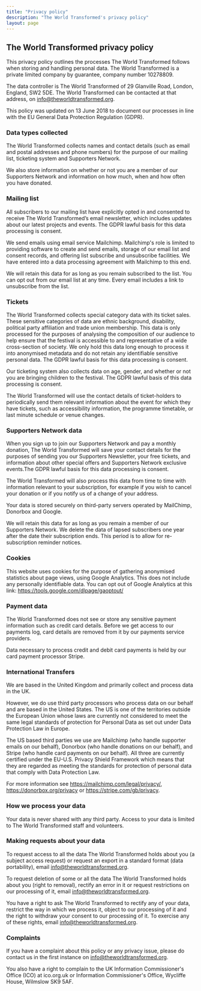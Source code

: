 ```yaml
---
title: "Privacy policy"
description: "The World Transformed's privacy policy"
layout: page
---
```


## The World Transformed privacy policy

This privacy policy outlines the processes The World Transformed follows when storing and handling personal data. The World Transformed is a private limited company by guarantee, company number 10278809.

The data controller is The World Transformed of 29 Glanville Road, London, England, SW2 5DE. The World Transformed can be contacted at that address, on info@theworldtransformed.org.

This policy was updated on 13 June 2018 to document our processes in line with the EU General Data Protection Regulation (GDPR).

### Data types collected

The World Transformed collects names and contact details (such as email and postal addresses and phone numbers) for the purpose of our mailing list, ticketing system and Supporters Network. 

We also store information on whether or not you are a member of our Supporters Network and information on how much, when and how often you have donated.

### Mailing list

All subscribers to our mailing list have explicitly opted in and consented to receive The World Transformed’s email newsletter, which includes updates about our latest projects and events. The GDPR lawful basis for this data processing is consent.

We send emails using email service Mailchimp. Mailchimp's role is limited to providing software to create and send emails, storage of our email list and consent records, and offering list subscribe and unsubscribe facilities. We have entered into a data processing agreement with Mailchimp to this end. 

We will retain this data for as long as you remain subscribed to the list. You can opt out from our email list at any time. Every email includes a link to unsubscribe from the list.

### Tickets

The World Transformed collects special category data with its ticket sales. These sensitive categories of data are ethnic background, disability, political party affiliation and trade union membership. This data is only processed for the purposes of analysing the composition of our audience to help ensure that the festival is accessible to and representative of a wide cross-section of society. We only hold this data long enough to process it into anonymised metadata and do not retain any identifiable sensitive personal data. The GDPR lawful basis for this data processing is consent.

Our ticketing system also collects data on age, gender, and whether or not you are bringing children to the festival. The GDPR lawful basis of this data processing is consent.

The World Transformed will use the contact details of ticket-holders to periodically send them relevant information about the event for which they have tickets, such as accessibility information, the programme timetable, or last minute schedule or venue changes.

### Supporters Network data

When you sign up to join our Supporters Network and pay a monthly donation, The World Transformed will save your contact details for the purposes of sending you our Supporters Newsletter, your free tickets, and information about other special offers and Supporters Network exclusive events.The GDPR lawful basis for this data processing is consent.

The World Transformed will also process this data from time to time with information relevant to your subscription, for example if you wish to cancel your donation or if you notify us of a change of your address.

Your data is stored securely on third-party servers operated by MailChimp, Donorbox and Google.

We will retain this data for as long as you remain a member of our Supporters Network. We delete the data of lapsed subscribers one year after the date their subscription ends. This period is to allow for re-subscription reminder notices. 

### Cookies

This website uses cookies for the purpose of gathering anonymised statistics about page views, using Google Analytics. This does not include any personally identifiable data. You can opt out of Google Analytics at this link: <https://tools.google.com/dlpage/gaoptout/>

### Payment data

The World Transformed does not see or store any sensitive payment information such as credit card details. Before we get access to our payments log, card details are removed from it by our payments service providers.

Data necessary to process credit and debit card payments is held by our card payment processor Stripe. 

### International Transfers

We are based in the United Kingdom and primarily collect and process data in the UK.

However, we do use third party processors who process data on our behalf and are based in the United States. The US is one of the territories outside the European Union whose laws are currently not considered to meet the same legal standards of protection for Personal Data as set out under Data Protection Law in Europe.

The US based third parties we use are Mailchimp (who handle supporter emails on our behalf), Donorbox (who handle donations on our behalf), and Stripe (who handle card payments on our behalf). All three are currently certified under the EU-U.S. Privacy Shield Framework which means that they are regarded as meeting the standards for protection of personal data that comply with Data Protection Law.

For more information see <https://mailchimp.com/legal/privacy/>, <https://donorbox.org/privacy> or <https://stripe.com/gb/privacy>.

### How we process your data

Your data is never shared with any third party. Access to your data is limited to The World Transformed staff and volunteers.

### Making requests about your data

To request access to all the data The World Transformed holds about you (a subject access request) or request an export in a standard format (data portability), email <info@theworldtransformed.org>.

To request deletion of some or all the data The World Transformed holds about you (right to removal), rectify an error in it or request restrictions on our processing of it, email info@theworldtransformed.org.

You have a right to ask The World Transformed to rectify any of your data, restrict the way in which we process it, object to our processing of it and the right to withdraw your consent to our processing of it. To exercise any of these rights, email <info@theworldtransformed.org>.

### Complaints

If you have a complaint about this policy or any privacy issue, please do contact us in the first instance on <info@theworldtransformed.org>.

You also have a right to complain to the UK Information Commissioner's Office (ICO) at ico.org.uk or Information Commissioner's Office, Wycliffe House, Wilmslow SK9 5AF.
